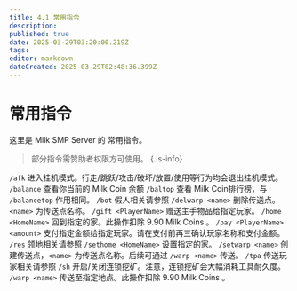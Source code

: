 ```yaml
---
title: 4.1 常用指令
description: 
published: true
date: 2025-03-29T03:20:00.219Z
tags: 
editor: markdown
dateCreated: 2025-03-29T02:48:36.399Z
---
```


# 常用指令
这里是 Milk SMP Server 的 常用指令。
> 部分指令需赞助者权限方可使用。
{.is-info}

`/afk` 进入挂机模式。行走/跳跃/攻击/破坏/放置/使用等行为均会退出挂机模式。
`/balance` 查看你当前的 Milk Coin 余额
`/baltop` 查看 Milk Coin排行榜，与 `/balancetop` 作用相同。
`/bot` 假人相关请参照
`/delwarp <name>` 删除传送点。`<name>` 为传送点名称。
`/gift <PlayerName>` 赠送主手物品给指定玩家。
`/home <HomeName>` 回到指定的家。此操作扣除 9.90 Milk Coins 。
`/pay <PlayerName> <amount>` 支付指定金额给指定玩家。请在支付前再三确认玩家名称和支付金额。
`/res` 领地相关请参照
`/sethome <HomeName>` 设置指定的家。
`/setwarp <name>` 创建传送点，`<name>` 为传送点名称。后续可通过 `/warp <name>` 传送。
`/tpa` 传送玩家相关请参照
`/sh` 开启/关闭连锁挖矿。注意，连锁挖矿会大幅消耗工具耐久度。
`/warp <name>` 传送至指定地点。此操作扣除 9.90 Milk Coins 。
